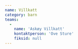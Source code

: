 ```yaml
---
name: Villkatt
category: barn
teams:
  -
    name: 'Askøy Villkatt'
    kontaktperson: 'Ove Sture'
    fiksid: null
---
```

